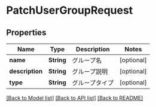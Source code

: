 # PatchUserGroupRequest

## Properties
Name | Type | Description | Notes
------------ | ------------- | ------------- | -------------
**name** | **String** | グループ名 | [optional] 
**description** | **String** | グループ説明 | [optional] 
**type** | **String** | グループタイプ | [optional] 

[[Back to Model list]](../README.md#documentation-for-models) [[Back to API list]](../README.md#documentation-for-api-endpoints) [[Back to README]](../README.md)



